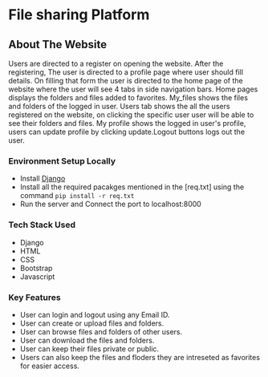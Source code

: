 # File sharing Platform

## About The Website
Users are directed to a register on opening the website. After the registering, The user is directed to a profile page where user should fill details. On filling that form the user is directed to the home page of the website where the user will see 4 tabs in side navigation bars. Home pages displays the folders and files added to favorites. My_files shows the files and folders of the logged in user. Users tab shows the all the users registered on the website, on clicking the specific user user will be able to see their folders and files. My profile shows the logged in user's profile, users can update profile by clicking update.Logout buttons logs out the user.  

### Environment Setup Locally

* Install [Django](https://docs.djangoproject.com/en/3.2/topics/install/)
* Install all the required pacakges mentioned in the [req.txt] using the command `pip
  install -r req.txt`
* Run the server and Connect the port to localhost:8000

### Tech Stack Used

* Django
* HTML
* CSS
* Bootstrap
* Javascript

### Key Features

* User can login and logout using any Email ID.
* User can create or upload  files and folders.
* User can browse  files and folders of other users.
* User can download the files and folders.
* User can keep their files private or public.
* Users can also keep the files and floders they are intreseted as favorites for easier access.
